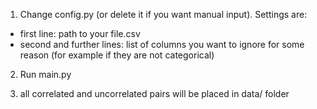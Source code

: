 1) Change config.py (or delete it if you want manual input). Settings are:
- first line: path to your file.csv
- second and further lines: list of columns you want to ignore for some reason (for example if they are not categorical)

2) Run main.py

3) all correlated and uncorrelated pairs will be placed in data/ folder

